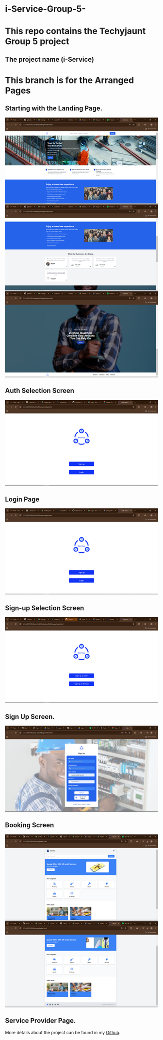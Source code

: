 # i-Service-Group-5-

# This repo contains the Techyjaunt Group 5 project
## The project name (i-Service) 

# This branch is for the Arranged Pages 

## Starting with the Landing Page.
![Sign-up Page Screenshot](/Images/Screenshot%20(139).png)
![Sign-up Page Screenshot](/Images/Screenshot%20(140).png)
![Sign-up Page Screenshot](/Images/Screenshot%20(141).png)

## Auth Selection Screen
![Sign-up Page Screenshot](/Images/Screenshot%20(143).png)

## Login Page
![Sign-up Page Screenshot](/Images/Screenshot%20(143).png)

## Sign-up Selection Screen
![Sign-up Page Screenshot](/Images/Screenshot%20(144).png)

## Sign Up Screen.
![Sign-up Page Screenshot](/Images/Screenshot%20(142).png)

## Booking Screen
![Sign-up Page Screenshot](/Images/Screenshot%20(137).png)
![Sign-up Page Screenshot](/Images/Screenshot%20(138).png)


## Service Provider Page.


More details about the project can be found in my [Github](https://github.com/Hnn3y).